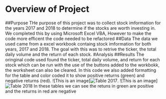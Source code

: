 # Overview of Project
##Purpose
THe purpose of this project was to collect stock imformation for the years 2017 and 2018 to determine if the stocks are worth investing in. We completed this by using Microsoft Excel VBA, However to make the code more efficent the code needed to be refactored 
##Data
The data we used came from a excel workbook containg stock imformation for both years, 2017 and 2018. The goal with this was to retrive the ticker, the total daily volume and the return of each stock.
#Analysis
##Results
The oringinal code used found the ticker, total daily volume, and return for each stock which can be run with the use of the buttons added to the workbokk, the worksheet can also be cleared. In this code we also added formatting for the table and color coded it to show positive returns (green) and negative returns (red). ![This is an image]![Table 2017](https://user-images.githubusercontent.com/89491163/178613937-ca0a2b59-09ad-4baa-abeb-98546314f3c1.png). ![This is an image]![Table 2018](https://user-images.githubusercontent.com/89491163/178614081-af2e66b4-cf16-4c8f-8fdd-08908d2c614e.png)
In these tables we can see the retuns in green are positive and the returns in red are negative
